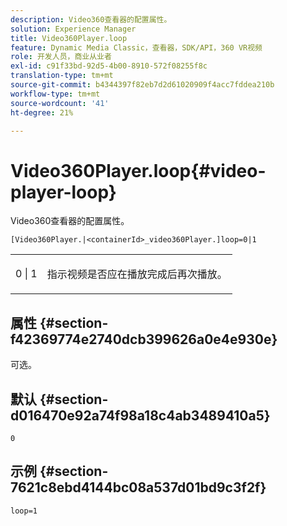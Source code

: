 ```yaml
---
description: Video360查看器的配置属性。
solution: Experience Manager
title: Video360Player.loop
feature: Dynamic Media Classic，查看器，SDK/API，360 VR视频
role: 开发人员，商业从业者
exl-id: c91f33bd-92d5-4b00-8910-572f08255f8c
translation-type: tm+mt
source-git-commit: b4344397f82eb7d2d61020909f4acc7fddea210b
workflow-type: tm+mt
source-wordcount: '41'
ht-degree: 21%

---
```


# Video360Player.loop{#video-player-loop}

Video360查看器的配置属性。

`[Video360Player.|<containerId>_video360Player.]loop=0|1`

<table id="table_C616483932C2482CA9794DDD7313FD7C"> 
 <tbody> 
  <tr> 
   <td colname="col1"> <p> <span class="codeph"> 0 | 1 </span> </p> </td> 
   <td colname="col2"> <p> 指示视频是否应在播放完成后再次播放。 </p> </td> 
  </tr> 
 </tbody> 
</table>

## 属性 {#section-f42369774e2740dcb399626a0e4e930e}

可选。

## 默认 {#section-d016470e92a74f98a18c4ab3489410a5}

`0`

## 示例 {#section-7621c8ebd4144bc08a537d01bd9c3f2f}

```
loop=1
```
